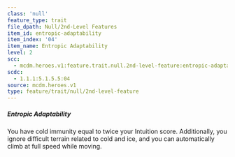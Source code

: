 ```yaml
---
class: 'null'
feature_type: trait
file_dpath: Null/2nd-Level Features
item_id: entropic-adaptability
item_index: '04'
item_name: Entropic Adaptability
level: 2
scc:
  - mcdm.heroes.v1:feature.trait.null.2nd-level-feature:entropic-adaptability
scdc:
  - 1.1.1:5.1.5.5:04
source: mcdm.heroes.v1
type: feature/trait/null/2nd-level-feature
---
```


##### Entropic Adaptability

You have cold immunity equal to twice your Intuition score. Additionally, you ignore difficult terrain related to cold and ice, and you can automatically climb at full speed while moving.
